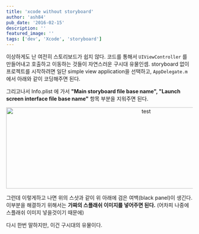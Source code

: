 ```yaml
---
title: 'xcode without storyboard'
author: 'ash84'
pub_date: '2016-02-15'
description: ''
featured_image: ''
tags: ['dev', 'Xcode', 'storyboard']
---
```


이상하게도 난 여전히 스토리보드가 쉽지 않다. 코드를 통해서 <code>UIViewController</code> 를 만들어내고 호출하고 이동하는 것들이 자연스러운 구시대 유물인셈. storyboard 없이 프로젝트를 시작하려면 일단 simple view application을 선택하고, <code>AppDelegate.m</code> 에서 아래와 같이 코딩해주면 된다. 

<script src="https://gist.github.com/AhnSeongHyun/80c89e0a1b24dac9b3f5.js"></script>

그리고나서 Info.plist 에 가서 **"Main storyboard file base name", "Launch screen interface file base name"** 항목 부분을 지워주면 된다. 

<center>
<a data-flickr-embed="true"  href="https://www.flickr.com/photos/sh84ahn/24426604613/in/dateposted-public/" title="test"><img src="https://farm2.staticflickr.com/1681/24426604613_74e4ca5896_b.jpg" width="740" height="220" alt="test"></a><script async src="//embedr.flickr.com/assets/client-code.js" charset="utf-8"></script>
</center>

그런데 이렇게하고 나면 위의 스샷과 같이 위 아래에 검은 여백(black panel)이 생긴다. 이부분을 해결하기 위해서는 **가짜의 스플래쉬 이미지를 넣어주면 된다.** (어차피 나중에 스플래쉬 이미지 넣을것이기 때문에)

다시 한번 말하지만, 이건 구시대의 유물이다. 
